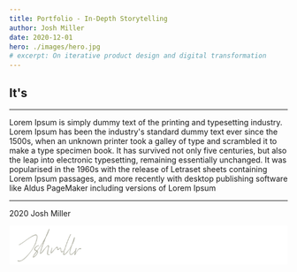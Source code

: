 ```yaml
---
title: Portfolio - In-Depth Storytelling
author: Josh Miller
date: 2020-12-01
hero: ./images/hero.jpg
# excerpt: On iterative product design and digital transformation
---
```


## It's 
---
Lorem Ipsum is simply dummy text of the printing and typesetting industry. Lorem Ipsum has been the industry's standard dummy text ever since the 1500s, when an unknown printer took a galley of type and scrambled it to make a type specimen book. It has survived not only five centuries, but also the leap into electronic typesetting, remaining essentially unchanged. It was popularised in the 1960s with the release of Letraset sheets containing Lorem Ipsum passages, and more recently with desktop publishing software like Aldus PageMaker including versions of Lorem Ipsum


---
2020 Josh Miller

<div className="Image__Small">
  <img
    src="./images/signature.svg"
    title="Logo Signature Josh Miller"
    alt="The end article signature of Josh Miller"
  />
</div>

